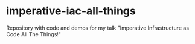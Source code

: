 # imperative-iac-all-things
Repository with code and demos for my talk "Imperative Infrastructure as Code All The Things!"
